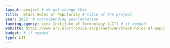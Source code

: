 ```yaml
---
layout: project # do not change this
title: 	Black Holes of Popularity # title of the project
year: 2022	# corresponding year/duration
funding_agency: Linz Institute of Technology (LIT) # if needed
website: https://www.ars.electronica.at/planetb/en/black-holes-of-popularity/
budget: # if needed
type: LIT
---
```

